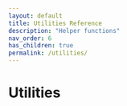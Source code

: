 ```yaml
---
layout: default
title: Utilities Reference
description: "Helper functions"
nav_order: 6
has_children: true
permalink: /utilities/
---
```


# Utilities


